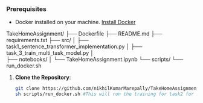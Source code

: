 


### Prerequisites
- Docker installed on your machine. [Install Docker](https://docs.docker.com/get-docker/)


TakeHomeAssignment/
├── Dockerfile
├── README.md
├── requirements.txt
├── src/
│   ├── task1_sentence_transformer_implementation.py
│   ├── task_3_train_multi_task_model.py
│   
├── notebooks/
│   └── TakeHomeAssignment.ipynb
└── scripts/
    └── run_docker.sh

1. **Clone the Repository**:
   ```bash
   git clone https://github.com/nikhilKumarMarepally/TakeHomeAssignment.git
   sh scripts/run_docker.sh #This will run the training for task2 for 5 epochs

